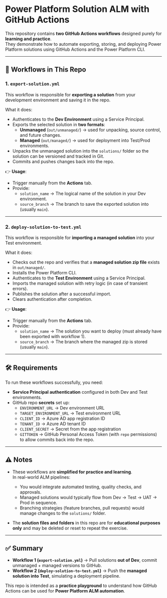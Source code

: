 # Power Platform Solution ALM with GitHub Actions

This repository contains **two GitHub Actions workflows** designed purely for **learning and practice**.  
They demonstrate how to automate exporting, storing, and deploying Power Platform solutions using GitHub Actions and the Power Platform CLI.

---

## 📌 Workflows in This Repo

### 1. `export-solution.yml`
This workflow is responsible for **exporting a solution** from your development environment and saving it in the repo.

What it does:
- Authenticates to the **Dev Environment** using a Service Principal.
- Exports the selected solution in **two formats**:
  - **Unmanaged** (`out/unmanaged/`) → used for unpacking, source control, and future changes.
  - **Managed** (`out/managed/`) → used for deployment into Test/Prod environments.
- Unpacks the unmanaged solution into the `solutions/` folder so the solution can be versioned and tracked in Git.
- Commits and pushes changes back into the repo.

👉 **Usage**:  
- Trigger manually from the **Actions** tab.
- Provide:
  - `solution_name` → The logical name of the solution in your Dev environment.
  - `source_branch` → The branch to save the exported solution into (usually `main`).

---

### 2. `deploy-solution-to-test.yml`
This workflow is responsible for **importing a managed solution** into your Test environment.

What it does:
- Checks out the repo and verifies that a **managed solution zip file** exists in `out/managed/`.
- Installs the Power Platform CLI.
- Authenticates to the **Test Environment** using a Service Principal.
- Imports the managed solution with retry logic (in case of transient errors).
- Publishes the solution after a successful import.
- Clears authentication after completion.

👉 **Usage**:  
- Trigger manually from the **Actions** tab.
- Provide:
  - `solution_name` → The solution you want to deploy (must already have been exported with workflow 1).
  - `source_branch` → The branch where the managed zip is stored (usually `main`).

---

## 🛠️ Requirements

To run these workflows successfully, you need:
- **Service Principal authentication** configured in both Dev and Test environments.
- GitHub repo **secrets** set up:
  - `ENVIRONMENT_URL` → Dev environment URL
  - `TARGET_ENVIRONMENT_URL` → Test environment URL
  - `CLIENT_ID` → Azure AD app registration ID
  - `TENANT_ID` → Azure AD tenant ID
  - `CLIENT_SECRET` → Secret from the app registration
  - `GITTOKEN` → GitHub Personal Access Token (with `repo` permissions) to allow commits back into the repo.

---

## ⚠️ Notes

- These workflows are **simplified for practice and learning**.  
  In real-world ALM pipelines:
  - You would integrate automated testing, quality checks, and approvals.
  - Managed solutions would typically flow from Dev → Test → UAT → Prod in sequence.
  - Branching strategies (feature branches, pull requests) would manage changes to the `solutions/` folder.

- The **solution files and folders** in this repo are for **educational purposes only** and may be deleted or reset to repeat the exercise.

---

## ✅ Summary

- **Workflow 1 (`export-solution.yml`)** → Pull solutions **out of Dev**, commit unmanaged + managed versions to GitHub.  
- **Workflow 2 (`deploy-solution-to-test.yml`)** → Push the **managed solution into Test**, simulating a deployment pipeline.  

This repo is intended as a **practice playground** to understand how GitHub Actions can be used for **Power Platform ALM automation**.
